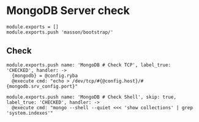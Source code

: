 
# MongoDB Server check

    module.exports = []
    module.exports.push 'masson/bootstrap/'

## Check

    module.exports.push name: 'MongoDB # Check TCP', label_true: 'CHECKED', handler: ->
      {mongodb} = @config.ryba
      @execute cmd: "echo > /dev/tcp/#{@config.host}/#{mongodb.srv_config.port}"

    module.exports.push name: 'MongoDB # Check Shell', skip: true, label_true: 'CHECKED', handler: ->
      @execute cmd: "mongo --shell --quiet <<< 'show collections' | grep 'system.indexes'"
